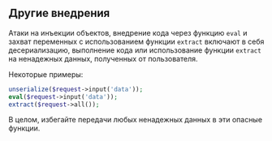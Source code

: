 ## Другие внедрения

Атаки на инъекции объектов, внедрение кода через функцию `eval` и захват переменных с использованием функции `extract` включают в себя десериализацию, выполнение кода или использование функции `extract` на ненадежных данных, полученных от пользователя.

Некоторые примеры:

```php
unserialize($request->input('data'));
eval($request->input('data'));
extract($request->all());
```

В целом, избегайте передачи любых ненадежных данных в эти опасные функции.
